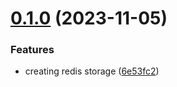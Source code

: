 # [0.1.0](https://github.com/codibre/nodejs-tree-key-cache-redis-storage/compare/v0.0.0...v0.1.0) (2023-11-05)


### Features

* creating redis storage ([6e53fc2](https://github.com/codibre/nodejs-tree-key-cache-redis-storage/commit/6e53fc2f75e92307de13c35d8088c0e446ce77f3))
